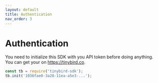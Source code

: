 ```yaml
---
layout: default
title: Authentication
nav_order: 3
---
```


# Authentication

You need to initialize this SDK with you API token before doing anything. You can get your on https://tinybird.co.

```js
const tb = require('tinybird-sdk');
tb.init('1036fae0-3a28-11ea-a5e3-...');
```